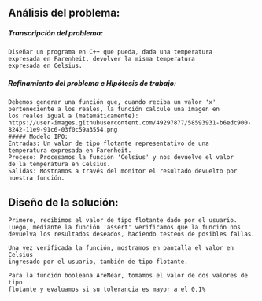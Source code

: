 ## Análisis del problema:
  
  ##### Transcripción del problema:
    Diseñar un programa en C++ que pueda, dada una temperatura
    expresada en Farenheit, devolver la misma temperatura
    expresada en Celsius.
  ##### Refinamiento del problema e Hipótesis de trabajo:
    Debemos generar una función que, cuando reciba un valor 'x'
    perteneciente a los reales, la función calcule una imagen en
    los reales igual a (matemáticamente):
    https://user-images.githubusercontent.com/49297877/58593931-b6edc900-8242-11e9-91c6-03f0c59a3554.png
    ##### Modelo IPO:
    Entradas: Un valor de tipo flotante representativo de una
    temperatura expresada en Farenheit.
    Proceso: Procesamos la función 'Celsius' y nos devuelve el valor
    de la temperatura en Celsius.
    Salidas: Mostramos a través del monitor el resultado devuelto por
    nuestra función.

## Diseño de la solución:
    Primero, recibimos el valor de tipo flotante dado por el usuario.
    Luego, mediante la función 'assert' verificamos que la función nos
    devuelva los resultados deseados, haciendo testeos de posibles fallas.
    
    Una vez verificada la función, mostramos en pantalla el valor en Celsius
    ingresado por el usuario, también de tipo flotante.

    Para la función booleana AreNear, tomamos el valor de dos valores de tipo
    flotante y evaluamos si su tolerancia es mayor a el 0,1%
